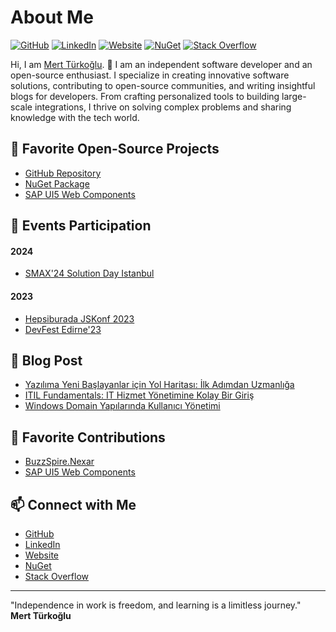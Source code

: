 # About Me

[![GitHub](https://img.shields.io/badge/GitHub-%40tw4-239a3b.svg)](https://github.com/tw4)
[![LinkedIn](https://img.shields.io/badge/Linked-in-0c66c3.svg)](https://www.linkedin.com/in/mert-t%C3%BCrko%C4%9Flu-583434267/)
[![Website](https://img.shields.io/badge/Website-Mert%20T%C3%BCrko%C4%9Flu-blue)](https://www.mertturkoglu.com)
[![NuGet](https://img.shields.io/badge/NuGet-BuzzSpire-0052CC)](https://www.nuget.org/profiles/BuzzSpire)
[![Stack Overflow](https://img.shields.io/badge/Stack%20Overflow-Mert-orange)](https://stackoverflow.com/users/20962908/mert)

Hi, I am [Mert Türkoğlu](https://github.com/tw4). 👋 I am an independent software developer and an open-source enthusiast. I specialize in creating innovative software solutions, contributing to open-source communities, and writing insightful blogs for developers. From crafting personalized tools to building large-scale integrations, I thrive on solving complex problems and sharing knowledge with the tech world.

## 🚀 Favorite Open-Source Projects

- [GitHub Repository](https://github.com/BuzzSpire/Nexar)
- [NuGet Package](https://www.nuget.org/packages/BuzzSpire.Nexar)
- [SAP UI5 Web Components](https://github.com/SAP/ui5-webcomponents)



## 🎤 Events Participation

#### 2024
- [SMAX'24 Solution Day Istanbul](https://www.opentext.com/)

#### 2023
- [Hepsiburada JSKonf 2023](https://kommunity.com/istanbul-javascript-toplulugu/events/hepsiburada-jskonf-2023-240725dc)
- [DevFest Edirne'23](https://gdg.community.dev/events/details/google-gdg-edirne-presents-devfest-edirne23/)

## 📝 Blog Post

- [Yazılıma Yeni Başlayanlar için Yol Haritası: İlk Adımdan Uzmanlığa](https://www.mertturkoglu.com/blog/1)
- [ITIL Fundamentals: IT Hizmet Yönetimine Kolay Bir Giriş](https://www.mertturkoglu.com/blog/2)
- [Windows Domain Yapılarında Kullanıcı Yönetimi](https://www.mertturkoglu.com/blog/3)

## 🌟 Favorite Contributions

- [BuzzSpire.Nexar](https://github.com/BuzzSpire/Nexar)
- [SAP UI5 Web Components](https://github.com/SAP/ui5-webcomponents)

## 📫 Connect with Me

- [GitHub](https://github.com/tw4)
- [LinkedIn](https://www.linkedin.com/in/mert-t%C3%BCrko%C4%9Flu-583434267/)
- [Website](https://www.mertturkoglu.com)
- [NuGet](https://www.nuget.org/profiles/BuzzSpire)
- [Stack Overflow](https://stackoverflow.com/users/20962908/mert)

---

"Independence in work is freedom, and learning is a limitless journey."  
**Mert Türkoğlu**

